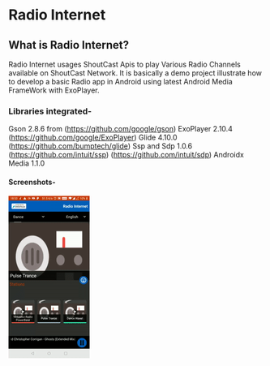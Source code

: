 # Radio Internet

## What is Radio Internet?
Radio Internet usages ShoutCast Apis to play Various Radio Channels available on ShoutCast Network. It is basically a demo project illustrate how to develop a basic Radio app in Android using latest Android Media FrameWork with ExoPlayer.

### Libraries integrated-
Gson 2.8.6 from (https://github.com/google/gson)
ExoPlayer 2.10.4 (https://github.com/google/ExoPlayer)
Glide 4.10.0 (https://github.com/bumptech/glide)
Ssp and Sdp 1.0.6 (https://github.com/intuit/ssp) (https://github.com/intuit/sdp)
Androidx Media 1.1.0

#### Screenshots-
![video](https://github.com/FantasticAndroid/InternetRadio/blob/master/screens/video.gif)
